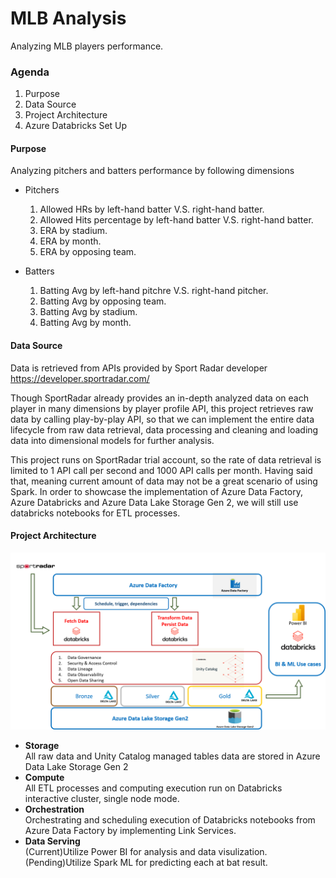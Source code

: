 # MLB Analysis
Analyzing MLB players performance.

### Agenda

1. Purpose
2. Data Source
3. Project Architecture
4. Azure Databricks Set Up


#### Purpose
Analyzing pitchers and batters performance by following dimensions
* Pitchers
  1. Allowed HRs by left-hand batter V.S. right-hand batter.
  2. Allowed Hits percentage by left-hand batter V.S. right-hand batter.
  3. ERA by stadium.
  4. ERA by month.
  5. ERA by opposing team.

* Batters
  1. Batting Avg by left-hand pitchre V.S. right-hand pitcher.
  2. Batting Avg by opposing team.
  3. Batting Avg by stadium.
  4. Batting Avg by month.

#### Data Source
Data is retrieved from APIs provided by Sport Radar developer
https://developer.sportradar.com/

Though SportRadar already provides an in-depth analyzed data on each player in many dimensions by player profile API, this project retrieves raw data by calling play-by-play API, so that we can implement the entire data lifecycle from raw data retrieval, data processing and cleaning and loading data into dimensional models for further analysis.

This project runs on SportRadar trial account, so the rate of data retrieval is limited to 1 API call per second and 1000 API calls per month. Having said that, meaning current amount of data may not be a great scenario of using Spark. In order to showcase the implementation of Azure Data Factory, Azure Databricks and Azure Data Lake Storage Gen 2, we will still use databricks notebooks for ETL processes. 

#### Project Architecture
![Architecture](https://github.com/asd855280/mlb_analysis/blob/main/materials/Archi-pic.png?raw=true)
* **Storage**  
  All raw data and Unity Catalog managed tables data are stored in Azure Data Lake Storage Gen 2
* **Compute**  
  All ETL processes and computing execution run on Databricks interactive cluster, single node mode.
* **Orchestration**  
  Orchestrating and scheduling execution of Databricks notebooks from Azure Data Factory by implementing Link Services. 
* **Data Serving**  
  (Current)Utilize Power BI for analysis and data visulization.  
  (Pending)Utilize Spark ML for predicting each at bat result.

